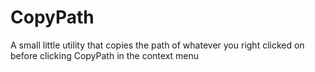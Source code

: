 # CopyPath
A small little utility that copies the path of whatever you right clicked on before clicking CopyPath in the context menu
